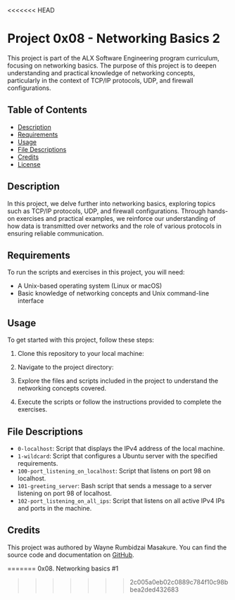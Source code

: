 <<<<<<< HEAD
# Project 0x08 - Networking Basics 2

This project is part of the ALX Software Engineering program curriculum, focusing on networking basics. The purpose of this project is to deepen understanding and practical knowledge of networking concepts, particularly in the context of TCP/IP protocols, UDP, and firewall configurations.

## Table of Contents

- [Description](#description)
- [Requirements](#requirements)
- [Usage](#usage)
- [File Descriptions](#file-descriptions)
- [Credits](#credits)
- [License](#license)

## Description

In this project, we delve further into networking basics, exploring topics such as TCP/IP protocols, UDP, and firewall configurations. Through hands-on exercises and practical examples, we reinforce our understanding of how data is transmitted over networks and the role of various protocols in ensuring reliable communication.

## Requirements

To run the scripts and exercises in this project, you will need:
- A Unix-based operating system (Linux or macOS)
- Basic knowledge of networking concepts and Unix command-line interface

## Usage

To get started with this project, follow these steps:

1. Clone this repository to your local machine:


2. Navigate to the project directory:


3. Explore the files and scripts included in the project to understand the networking concepts covered.

4. Execute the scripts or follow the instructions provided to complete the exercises.

## File Descriptions

- `0-localhost`: Script that displays the IPv4 address of the local machine.
- `1-wildcard`: Script that configures a Ubuntu server with the specified requirements.
- `100-port_listening_on_localhost`: Script that listens on port 98 on localhost.
- `101-greeting_server`: Bash script that sends a message to a server listening on port 98 of localhost.
- `102-port_listening_on_all_ips`: Script that listens on all active IPv4 IPs and ports in the machine.

## Credits

This project was authored by Wayne Rumbidzai Masakure. You can find the source code and documentation on [GitHub](https://WayneRu95/0x08-networking_basics_2).

=======
0x08. Networking basics #1
>>>>>>> 2c005a0eb02c0889c784f10c98bbea2ded432683
